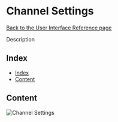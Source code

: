 # Channel Settings

[Back to the User Interface Reference page](README.md#readme)

Description

## Index
* [Index](#index)
* [Content](#content)

## Content

![Channel Settings](/Documentation/Pictures/UI/Channel%20Settings.png)
